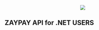 <center>
<img src="http://zaypay.com/images/v2/logo.png" style="max-width:200px;"/>
</center>

ZAYPAY API for .NET USERS
------------------------------

